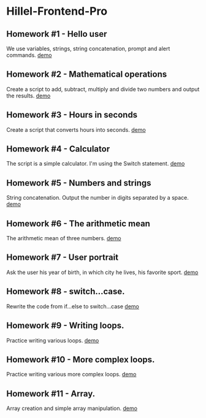 # Hillel-Frontend-Pro
## Homework #1 - Hello user
We use variables, strings, string concatenation, prompt and alert commands.
[demo](https://wwwowka.github.io/Hillel-Frontend-Pro/Homework_01/)

## Homework #2 - Mathematical operations
Create a script to add, subtract, multiply and divide two numbers and output the results.
[demo](https://wwwowka.github.io/Hillel-Frontend-Pro/Homework_02/)

## Homework #3 - Hours in seconds
Create a script that converts hours into seconds.
[demo](https://wwwowka.github.io/Hillel-Frontend-Pro/Homework_03/)

## Homework #4 - Calculator
The script is a simple calculator. I'm using the Switch statement.
[demo](https://wwwowka.github.io/Hillel-Frontend-Pro/Homework_04/)

## Homework #5 - Numbers and strings
String concatenation.
Output the number in digits separated by a space.
[demo](https://wwwowka.github.io/Hillel-Frontend-Pro/Homework_05/)

## Homework #6 - The arithmetic mean
The arithmetic mean of three numbers.
[demo](https://wwwowka.github.io/Hillel-Frontend-Pro/Homework_06/)

## Homework #7 - User portrait
Ask the user his year of birth, in which city he lives, his favorite sport.
[demo](https://wwwowka.github.io/Hillel-Frontend-Pro/Homework_07/)

## Homework #8 - switch...case.
Rewrite the code from if...else to switch...case
[demo](https://wwwowka.github.io/Hillel-Frontend-Pro/Homework_08/)

## Homework #9 - Writing loops.
Practice writing various loops.
[demo](https://wwwowka.github.io/Hillel-Frontend-Pro/Homework_09/)

## Homework #10 - More complex loops.
Practice writing various more complex loops.
[demo](https://wwwowka.github.io/Hillel-Frontend-Pro/Homework_10/)

## Homework #11 - Array.
Array creation and simple array manipulation.
[demo](https://wwwowka.github.io/Hillel-Frontend-Pro/Homework_11/)
